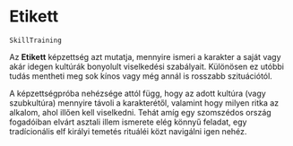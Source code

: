# Etikett

`SkillTraining`

Az **Etikett** képzettség azt mutatja, mennyire ismeri a karakter a saját vagy akár idegen kultúrák bonyolult viselkedési szabályait. Különösen ez utóbbi tudás mentheti meg sok kínos vagy még annál is rosszabb szituációtól.

A képzettségpróba nehézsége attól függ, hogy az adott kultúra (vagy szubkultúra) mennyire távoli a karakterétől, valamint hogy milyen ritka az alkalom, ahol illően kell viselkedni. Tehát amíg egy szomszédos ország fogadóiban elvárt asztali illem ismerete elég könnyű feladat, egy tradícionális elf királyi temetés rituáléi közt navigálni igen nehéz.